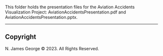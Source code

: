 This folder holds the presentation files for the Aviation Accidents Visualization Project: AviationAccidentsPresentation.pdf and AviationAccidentsPresentation.pptx.

----

## Copyright

N. James George © 2023. All Rights Reserved.
